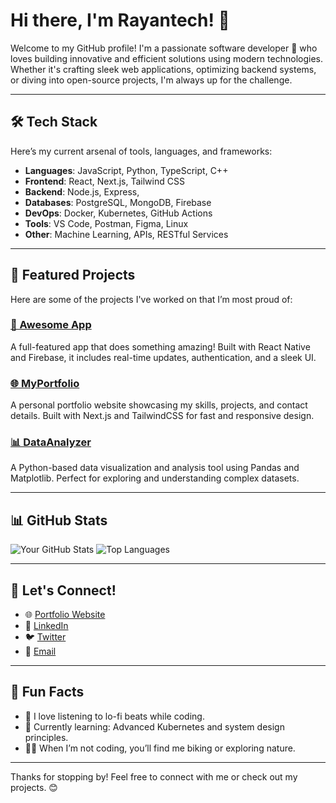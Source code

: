 # Hi there, I'm Rayantech! 👋

Welcome to my GitHub profile! I'm a passionate software developer 🚀 who loves building innovative and efficient solutions using modern technologies. Whether it's crafting sleek web applications, optimizing backend systems, or diving into open-source projects, I'm always up for the challenge.

---

## 🛠️ Tech Stack

Here’s my current arsenal of tools, languages, and frameworks:

- **Languages**: JavaScript, Python, TypeScript, C++
- **Frontend**: React, Next.js, Tailwind CSS
- **Backend**: Node.js, Express, 
- **Databases**: PostgreSQL, MongoDB, Firebase
- **DevOps**: Docker, Kubernetes, GitHub Actions
- **Tools**: VS Code, Postman, Figma, Linux
- **Other**: Machine Learning, APIs, RESTful Services

---

## 🌟 Featured Projects

Here are some of the projects I've worked on that I’m most proud of:

### [📱 Awesome App](https://github.com/bbrainttech/awesome-app)
A full-featured app that does something amazing! Built with React Native and Firebase, it includes real-time updates, authentication, and a sleek UI.

### [🌐 MyPortfolio](https://github.com/bbrainttech/myportfolio)
A personal portfolio website showcasing my skills, projects, and contact details. Built with Next.js and TailwindCSS for fast and responsive design.

### [📊 DataAnalyzer](https://github.com/bbrainttech/data-analyzer)
A Python-based data visualization and analysis tool using Pandas and Matplotlib. Perfect for exploring and understanding complex datasets.

---

## 📊 GitHub Stats

![Your GitHub Stats](https://github-readme-stats.vercel.app/api?username=bbrainttech&show_icons=true&theme=radical)
![Top Languages](https://github-readme-stats.vercel.app/api/top-langs/?username=bbrainttech&layout=compact&theme=radical)

---

## 🤝 Let's Connect!

- 🌐 [Portfolio Website](https://your-portfolio-link.com)
- 💼 [LinkedIn](https://linkedin.com/in/your-linkedin)
- 🐦 [Twitter](https://twitter.com/your-twitter-handle)
- 📧 [Email](mailto:your-email@example.com)

---

## 🤩 Fun Facts

- 🎵 I love listening to lo-fi beats while coding.
- 🌱 Currently learning: Advanced Kubernetes and system design principles.
- 🚴‍♂️ When I’m not coding, you’ll find me biking or exploring nature.

---

Thanks for stopping by! Feel free to connect with me or check out my projects. 😊